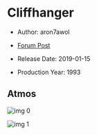 # Cliffhanger

* Author: aron7awol

* [Forum Post](https://www.avsforum.com/threads/bass-eq-for-filtered-movies.2995212/post-57741842)

* Release Date: 2019-01-15
* Production Year: 1993

## Atmos

![img 0](https://i.imgur.com/IDcVgHL.jpg)

![img 1](https://i.imgur.com/kcfWSJa.jpg)

